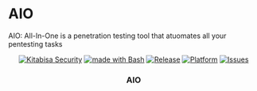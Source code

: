 # AIO
AIO: All-In-One is a penetration testing tool that atuomates all your pentesting tasks

<p align="center">
  <a href="#"><img alt="Kitabisa Security" src="https://img.shields.io/badge/kitabisa-security%20project-blue" /></a>
  <a href="http://golang.org"><img alt="made with Bash" src="https://www.gnu.org/software/bash/" /></a>
  <a href="https://github.com/kitabisa/teler/releases"><img alt="Release" src="null" /></a>
  <a href="#"><img alt="Platform" src="https://img.shields.io/badge/platform-osx%2Flinux%2Fwindows-green" /></a>
  <a href="https://github.com/homjxi0e/AIO/issues"><img alt=" Issues" src="https://img.shields.io/github/issues/kitabisa/teler" /></a>
  <h3 align="center"><b>AIO</b></h3>
</p>

